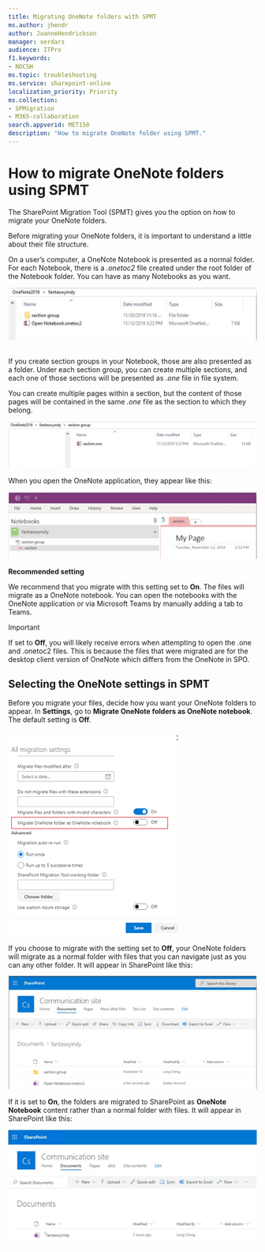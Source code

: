 ```yaml
---
title: Migrating OneNote folders with SPMT
ms.author: jhendr
author: JoanneHendrickson
manager: serdars
audience: ITPro
f1.keywords:
- NOCSH
ms.topic: troubleshooting
ms.service: sharepoint-online
localization_priority: Priority
ms.collection: 
- SPMigration
- M365-collaboration
search.appverid: MET150
description: "How to migrate OneNote folder using SPMT."
---
```


# How to migrate OneNote folders using SPMT

The SharePoint Migration Tool (SPMT) gives you the option on how to migrate your OneNote folders.  

Before migrating your OneNote folders, it is important to understand a little about their file structure.  

On a user’s computer, a OneNote Notebook is presented as a normal folder. For each Notebook, there is a *.onetoc2* file created under the root folder of the Notebook folder. You can have as many Notebooks as you want.

![OneNote migration setting](media/onenote-file-1.png)</br></br>

If you create section groups in your Notebook, those are also presented as a folder. Under each section group, you can create multiple sections, and each one of those sections will be presented as *.one* file in file system. 

You can create multiple pages within a section, but the content of those pages will be contained in the same *.one* file as the section to which they belong.

![OneNote migration setting](media/onenote-file-2.png)

When you open the OneNote application, they appear like this:

![OneNote migration setting](media/onenote-file-3.png)

**Recommended setting**

We recommend that you migrate with this setting set to **On**. The files will migrate as a OneNote notebook. You can open the notebooks with the OneNote application or via Microsoft Teams by manually adding a tab to Teams.

> [!IMPORTANT]
> If set to **Off**, you will likely receive errors when attempting to open the .one and .onetoc2 files. This is because the files that were migrated are for the desktop client version of OneNote which differs from the OneNote in SPO.

## Selecting the OneNote settings in SPMT

Before you migrate your files, decide how you want your OneNote folders to appear. In **Settings**, go to **Migrate OneNote folders as OneNote notebook**. The default setting is **Off**.

![OneNote migration setting](media/onenote-settings.png)

If you choose to migrate with the setting set to **Off**, your OneNote folders will migrate as a normal folder with files that you can navigate just as you can any other folder. It will appear in SharePoint like this:

![OneNote migration setting](media/onenote-file-4.png)

If it is set to **On**, the folders are migrated to SharePoint as **OneNote Notebook** content rather than a normal folder with files. It will appear in SharePoint like this:

![OneNote migration setting](media/onenote-file-5.png)
